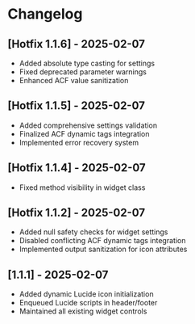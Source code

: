 # Changelog

## [Hotfix 1.1.6] - 2025-02-07
- Added absolute type casting for settings
- Fixed deprecated parameter warnings
- Enhanced ACF value sanitization

## [Hotfix 1.1.5] - 2025-02-07
- Added comprehensive settings validation
- Finalized ACF dynamic tags integration
- Implemented error recovery system

## [Hotfix 1.1.4] - 2025-02-07
- Fixed method visibility in widget class

## [Hotfix 1.1.2] - 2025-02-07
- Added null safety checks for widget settings
- Disabled conflicting ACF dynamic tags integration
- Implemented output sanitization for icon attributes

## [1.1.1] - 2025-02-07
- Added dynamic Lucide icon initialization
- Enqueued Lucide scripts in header/footer
- Maintained all existing widget controls
